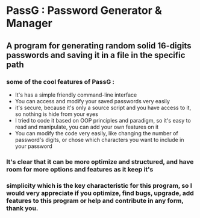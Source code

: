 # PassG : Password Generator & Manager
## A program for generating random solid 16-digits passwords and saving it in a file in the specific path

### some of the cool features of PassG :
* It's has a simple friendly command-line interface 
* You can access and modify your saved passwords very easily
* it's secure, because it's only a source script and you have access to it, so nothing is hide from your eyes 
* I tried to code it based on OOP principles and paradigm, so it's easy to read and manipulate, you can add your own features on it 
* You can modify the code very easily, like changing the number of password's digits, or chose which characters you want to include in your password

### It's clear that it can be more optimize and structured, and have room for more options and features as it keep it's 
### simplicity which is the key characteristic for this program, so I would very appreciate if you optimize, find bugs, upgrade, add features to this program or  help and contribute in any form, thank you.
